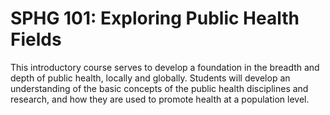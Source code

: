 # SPHG 101: Exploring Public Health Fields

This introductory course serves to develop a foundation in the breadth and depth of public health, locally and globally. Students will develop an understanding of the basic concepts of the public health disciplines and research, and how they are used to promote health at a population level.